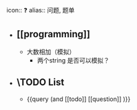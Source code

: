 icon:: ❓
alias:: 问题, 题单
- ## [[programming]] 
  - 大数相加（模拟）
    - 两个string 是否可以模拟？
- ## \TODO List
  - {{query (and [[todo]] [[question]] )}}